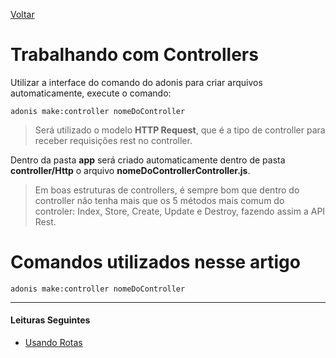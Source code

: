 [Voltar](/src/adonis/index.md)

# Trabalhando com Controllers

Utilizar a interface do comando do adonis para criar arquivos automaticamente, execute o comando:

```
adonis make:controller nomeDoController
```

> Será utilizado o modelo **HTTP Request**, que é a tipo de controller para receber requisições rest no controller.

Dentro da pasta **app** será criado automaticamente dentro de pasta **controller/Http** o arquivo **nomeDoControllerController.js**.

> Em boas estruturas de controllers, é sempre bom que dentro do controller não tenha mais que os 5 métodos mais comum do controler: Index, Store, Create, Update e Destroy, fazendo assim a API Rest.

# Comandos utilizados nesse artigo

```
adonis make:controller nomeDoController
```

---

#### Leituras Seguintes

- [Usando Rotas](/src/adonis/routes.md)

